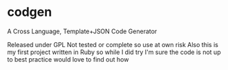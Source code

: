 codgen
======

A Cross Language, Template+JSON Code Generator 

Released under GPL
Not tested or complete so use at own risk
Also this is my first project written in Ruby so while I did try I'm sure the code is not up to best practice would love to find out how

